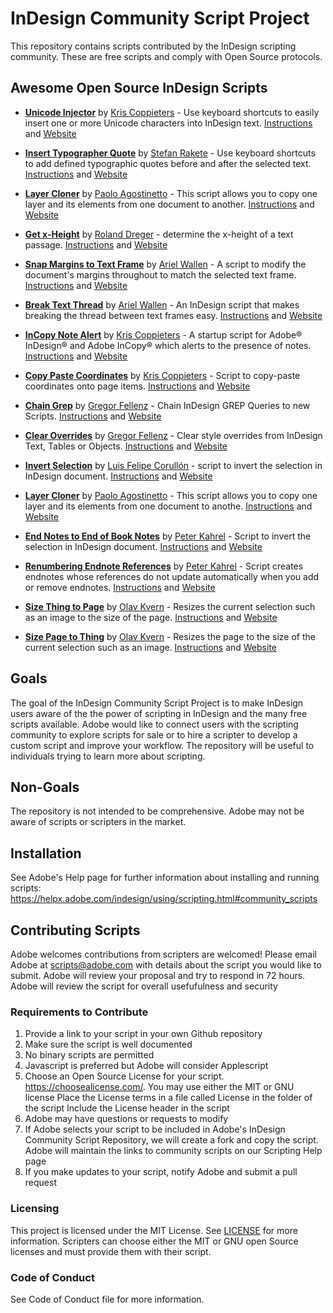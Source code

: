 # InDesign Community Script Project

This repository contains scripts contributed by the InDesign scripting community. These are free scripts and comply with Open Source protocols. 

## Awesome Open Source InDesign Scripts

- **[Unicode Injector](https://github.com/AdobeInDesignScripts/UnicodeInjectorForInDesign)** by [Kris Coppieters](https://github.com/zwettemaan) - Use keyboard shortcuts to easily insert one or more Unicode characters into InDesign text. [Instructions](https://github.com/AdobeInDesignScripts/UnicodeInjectorForInDesign/blob/master/dist/README.TXT) and [Website](http://www.rorohiko.com/)

- **[Insert Typographer Quote](https://github.com/AdobeInDesignScripts/InsertTypographerQuote)** by [Stefan Rakete](https://github.com/indesignscript) - Use keyboard shortcuts to add defined typographic quotes before and after the selected text. [Instructions](https://github.com/AdobeInDesignScripts/InsertTypographerQuote/blob/master/README.md) and [Website](http://http://www.indesignscript.de)

- **[Layer Cloner](https://github.com/AdobeInDesignScripts/indesign-copy-layer)** by [Paolo Agostinetto](https://github.com/redokun) - This script allows you to copy one layer and its elements from one document to another. [Instructions](https://github.com/AdobeInDesignScripts/indesign-copy-layer/blob/master/README.md) and [Website](https://redokun.com)

- **[Get x-Height](https://github.com/AdobeInDesignScripts/get-x-height)** by [Roland Dreger](https://github.com/RolandDreger) - determine the x-height of a text passage. [Instructions](https://github.com/RolandDreger/get-x-height/blob/master/README.md) and [Website](https://www.rolanddreger.net/de)

- **[Snap Margins to Text Frame](https://github.com/AdobeInDesignScripts/Snap-Margins-to-Text-Frame)** by [Ariel Wallen](https://github.com/Id-Extras) - A script to modify the document's margins throughout to match the selected text frame. [Instructions](https://github.com/AdobeInDesignScripts/Snap-Margins-to-Text-Frame/blob/master/README.md) and [Website](http://www.id-extras.com/)

- **[Break Text Thread](https://github.com/AdobeInDesignScripts/Break-Text-Thread)** by [Ariel Wallen](https://github.com/Id-Extras) - An InDesign script that makes breaking the thread between text frames easy. [Instructions](https://github.com/AdobeInDesignScripts/Break-Text-Thread/blob/master/README.md) and [Website](http://www.id-extras.com/)

- **[InCopy Note Alert](https://github.com/AdobeInDesignScripts/InCopyNoteAlert)** by [Kris Coppieters](https://github.com/zwettemaan) - A startup script for Adobe® InDesign® and Adobe InCopy® which alerts to the presence of notes. [Instructions](https://github.com/AdobeInDesignScripts/InCopyNoteAlert/blob/master/README.md) and [Website](http://www.rorohiko.com/)

- **[Copy Paste Coordinates](https://github.com/AdobeInDesignScripts/InDesignCopyPasteCoordinates)** by [Kris Coppieters](https://github.com/zwettemaan) - Script to copy-paste coordinates onto page items. [Instructions](https://github.com/AdobeInDesignScripts/InDesignCopyPasteCoordinates/blob/master/README.md) and [Website](http://www.rorohiko.com/)

- **[Chain Grep](https://github.com/AdobeInDesignScripts/chainGREP)** by [Gregor Fellenz](https://github.com/grefel) - Chain InDesign GREP Queries to new Scripts. [Instructions](https://github.com/AdobeInDesignScripts/chainGREP/blob/master/README.md) and [Website](http://www.publishingx.de/)

- **[Clear Overrides](https://github.com/AdobeInDesignScripts/clearOverrides)** by [Gregor Fellenz](https://github.com/grefel) - Clear style overrides from InDesign Text, Tables or Objects. [Instructions](https://github.com/AdobeInDesignScripts/clearOverrides/blob/master/README.md) and [Website](http://www.publishingx.de/)

- **[Invert Selection](https://github.com/AdobeInDesignScripts/byLFC_invert_selection)** by [Luis Felipe Corullón](https://github.com/lfcorullon) - script to invert the selection in InDesign document. [Instructions](https://github.com/AdobeInDesignScripts/byLFC_invert_selection/blob/master/README.md) and [Website](http://scripts.corullon.com.br)

- **[Layer Cloner](https://github.com/AdobeInDesignScripts/indesign-copy-layer)** by [Paolo Agostinetto](https://github.com/agopaul) - This script allows you to copy one layer and its elements from one document to anothe. [Instructions](https://github.com/AdobeInDesignScripts/indesign-copy-layer/blob/master/README.md) and [Website](https://redokun.com/)

- **[End Notes to End of Book Notes](https://github.com/AdobeInDesignScripts/adobe-community-scripts/tree/master/endnotes-to-end-of-book-notes)** by [Peter Kahrel](https://github.com/Typefi-Systems) - Script to invert the selection in InDesign document. [Instructions](https://github.com/Typefi-Systems/adobe-community-scripts/tree/master/endnotes-to-end-of-book-notes) and [Website](https://www.typefi.com/resources/do-more-with-scripting/)

- **[Renumbering Endnote References](https://github.com/AdobeInDesignScripts/adobe-community-scripts/tree/master/update-note-references)** by [Peter Kahrel](https://github.com/Typefi-Systems) - Script creates endnotes whose references do not update automatically when you add or remove endnotes. [Instructions](https://github.com/Typefi-Systems/adobe-community-scripts/blob/master/update-note-references/update-endnote-references.md) and [Website](https://www.typefi.com/resources/do-more-with-scripting/)

- **[Size Thing to Page](https://github.com/AdobeInDesignScripts/Size_Thing_To_Page)** by [Olav Kvern](https://www.siliconpublishing.com/blog/free-indesign-scripts) - Resizes the current selection such as an image to the size of the page. [Instructions](https://github.com/AdobeInDesignScripts/Size_Thing_To_Page/blob/master/README.md) and [Website](https://www.siliconpublishing.com/blog/free-indesign-scripts)

- **[Size Page to Thing](https://github.com/AdobeInDesignScripts/Size_Page_To_Thing)** by [Olav Kvern](https://www.siliconpublishing.com/blog/free-indesign-scripts) - Resizes the page to the size of the current selection such as an image. [Instructions](https://github.com/AdobeInDesignScripts/Size_Page_To_Thing/blob/master/README.md) and [Website](https://www.siliconpublishing.com/blog/free-indesign-scripts)

## Goals

The goal of the InDesign Community Script Project is to make InDesign users aware of the the power of scripting in InDesign and the many free scripts available. Adobe would like to connect users with the scripting community to explore scripts for sale or to hire a scripter to develop a custom script and improve your workflow. The repository will be useful to individuals trying to learn more about scripting.

## Non-Goals

The repository is not intended to be comprehensive. Adobe may not be aware of scripts or scripters in the market.

## Installation

See Adobe's Help page for further information about installing and running scripts:
https://helpx.adobe.com/indesign/using/scripting.html#community_scripts

## Contributing Scripts

Adobe welcomes contributions from scripters are welcomed! Please email Adobe at scripts@adobe.com with details about the script you would like to submit. Adobe will review your proposal and try to respond in 72 hours. Adobe will review the script for overall usefufulness and security

### Requirements to Contribute
1. Provide a link to your script in your own Github repository
2. Make sure the script is well documented
3. No binary scripts are permitted
4. Javascript is preferred but Adobe will consider Applescript
5. Choose an Open Source License for your script. https://choosealicense.com/. 
    You may use either the MIT or GNU license
    Place the License terms in a file called License in the folder of the script
    Include the License header in the script
6. Adobe may have questions or requests to modify
7. If Adobe selects your script to be included in Adobe's InDesign Community Script Repository, we will create a fork and copy the script. Adobe will maintain the links to community scripts on our Scripting Help page
8. If you make updates to your script, notify Adobe and submit a pull request


### Licensing

This project is licensed under the MIT License. See [LICENSE](LICENSE) for more information. Scripters can choose either the MIT or GNU open Source licenses and must provide them with their script. 

### Code of Conduct

See Code of Conduct file for more information.

